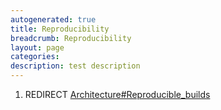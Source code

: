 ```yaml
---
autogenerated: true
title: Reproducibility
breadcrumb: Reproducibility
layout: page
categories: 
description: test description
---
```


1.  REDIRECT [Architecture\#Reproducible\_builds](Architecture#Reproducible_builds )
